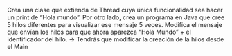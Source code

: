 Crea una clase que extienda de Thread cuya única funcionalidad sea hacer un print de
“Hola mundo”. Por otro lado, crea un programa en Java que cree 5 hilos diferentes para
visualizar ese mensaje 5 veces.
Modifica el mensaje que envían los hilos para que ahora aparezca “Hola Mundo” + el
identificador del hilo. → Tendrás que modificar la creación de la hilos desde el Main
